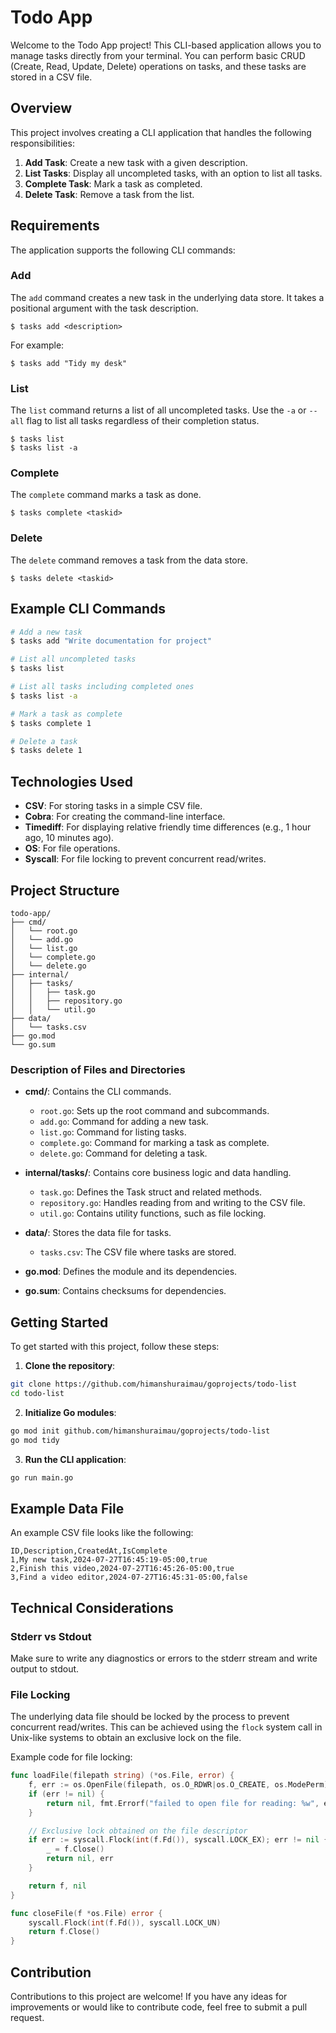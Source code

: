 
# Todo App

Welcome to the Todo App project! This CLI-based application allows you to manage tasks directly from your terminal. You can perform basic CRUD (Create, Read, Update, Delete) operations on tasks, and these tasks are stored in a CSV file.

## Overview

This project involves creating a CLI application that handles the following responsibilities:

1. **Add Task**: Create a new task with a given description.
2. **List Tasks**: Display all uncompleted tasks, with an option to list all tasks.
3. **Complete Task**: Mark a task as completed.
4. **Delete Task**: Remove a task from the list.

## Requirements

The application supports the following CLI commands:

### Add

The `add` command creates a new task in the underlying data store. It takes a positional argument with the task description.

```
$ tasks add <description>
```

For example:

```
$ tasks add "Tidy my desk"
```

### List

The `list` command returns a list of all uncompleted tasks. Use the `-a` or `--all` flag to list all tasks regardless of their completion status.

```
$ tasks list
$ tasks list -a
```

### Complete

The `complete` command marks a task as done.

```
$ tasks complete <taskid>
```

### Delete

The `delete` command removes a task from the data store.

```
$ tasks delete <taskid>
```

## Example CLI Commands

```bash
# Add a new task
$ tasks add "Write documentation for project"

# List all uncompleted tasks
$ tasks list

# List all tasks including completed ones
$ tasks list -a

# Mark a task as complete
$ tasks complete 1

# Delete a task
$ tasks delete 1
```

## Technologies Used

- **CSV**: For storing tasks in a simple CSV file.
- **Cobra**: For creating the command-line interface.
- **Timediff**: For displaying relative friendly time differences (e.g., 1 hour ago, 10 minutes ago).
- **OS**: For file operations.
- **Syscall**: For file locking to prevent concurrent read/writes.

## Project Structure

```plaintext
todo-app/
├── cmd/
│   └── root.go
│   └── add.go
│   └── list.go
│   └── complete.go
│   └── delete.go
├── internal/
│   ├── tasks/
│   │   ├── task.go
│   │   ├── repository.go
│   │   └── util.go
├── data/
│   └── tasks.csv
├── go.mod
└── go.sum
```

### Description of Files and Directories

- **cmd/**: Contains the CLI commands.
  - `root.go`: Sets up the root command and subcommands.
  - `add.go`: Command for adding a new task.
  - `list.go`: Command for listing tasks.
  - `complete.go`: Command for marking a task as complete.
  - `delete.go`: Command for deleting a task.
  
- **internal/tasks/**: Contains core business logic and data handling.
  - `task.go`: Defines the Task struct and related methods.
  - `repository.go`: Handles reading from and writing to the CSV file.
  - `util.go`: Contains utility functions, such as file locking.

- **data/**: Stores the data file for tasks.
  - `tasks.csv`: The CSV file where tasks are stored.

- **go.mod**: Defines the module and its dependencies.
- **go.sum**: Contains checksums for dependencies.

## Getting Started

To get started with this project, follow these steps:

1. **Clone the repository**:

```sh
git clone https://github.com/himanshuraimau/goprojects/todo-list
cd todo-list
```

2. **Initialize Go modules**:

```sh
go mod init github.com/himanshuraimau/goprojects/todo-list
go mod tidy
```

3. **Run the CLI application**:

```sh
go run main.go
```

## Example Data File

An example CSV file looks like the following:

```plaintext
ID,Description,CreatedAt,IsComplete
1,My new task,2024-07-27T16:45:19-05:00,true
2,Finish this video,2024-07-27T16:45:26-05:00,true
3,Find a video editor,2024-07-27T16:45:31-05:00,false
```

## Technical Considerations

### Stderr vs Stdout

Make sure to write any diagnostics or errors to the stderr stream and write output to stdout.

### File Locking

The underlying data file should be locked by the process to prevent concurrent read/writes. This can be achieved using the `flock` system call in Unix-like systems to obtain an exclusive lock on the file.

Example code for file locking:

```go
func loadFile(filepath string) (*os.File, error) {
    f, err := os.OpenFile(filepath, os.O_RDWR|os.O_CREATE, os.ModePerm)
    if (err != nil) {
        return nil, fmt.Errorf("failed to open file for reading: %w", err)
    }

    // Exclusive lock obtained on the file descriptor
    if err := syscall.Flock(int(f.Fd()), syscall.LOCK_EX); err != nil {
        _ = f.Close()
        return nil, err
    }

    return f, nil
}

func closeFile(f *os.File) error {
    syscall.Flock(int(f.Fd()), syscall.LOCK_UN)
    return f.Close()
}
```

## Contribution

Contributions to this project are welcome! If you have any ideas for improvements or would like to contribute code, feel free to submit a pull request.

